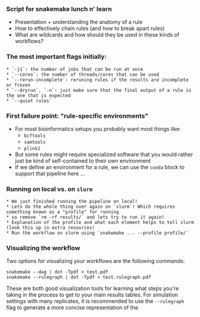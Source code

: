 ### Script for snakemake lunch n' learn

* Presentation + understanding the anatomy of a rule
* How to effectively chain rules (and how to break apart rules)
* What are wildcards and how should they be used in these kinds of workflows?

### The most important flags initially:
	* `-j1`: the number of jobs that can be run at once
	* `--cores`: the number of threads/cores that can be used 
	* `--rerun-incomplete`: reruning rules if the results are incomplete or frozen
	* `--dryrun`, `-n`: just make sure that the final output of a rule is the one that is expected
	* `--quiet rules`

### First failure point: "rule-specific environments"

  * For most bioinformatics setups you probably want most things like:
  	* `bcftools`
  	* `samtools`
  	* `plink2`
  * But some rules might require specialized software that you would rather just be kind of self-contained to their own environment
  * If we define an environment for a rule, we can use the `conda` block to support that pipeline here ... 

### Running on local vs. on `slurm`
	* We just finished running the pipeline on local! 
	* Lets do the whole thing over again on `slurm`! Which requires something known as a "profile" for running 
	* so remove `rm -rf results/` and lets try to run it again! 
	* Explanation of the profile and what each element helps to tell slurm (look this up in extra resources)
	* Run the workflow on slurm using `snakemake ... --profile profile/`

### Visualizing the workflow

Two options for visualizing your workflows are the following commands: 

```
snakemake --dag | dot -Tpdf > test.pdf
snakemake --rulegraph | dot -Tpdf > test.rulegraph.pdf
```

These are both good visualization tools for learning what steps you're taking in the process to get to your main results tables. For simulation settings with many replicates, it is recommended to use the `--rulegraph` flag to generate a more concise representation of the  
